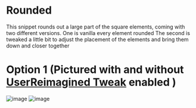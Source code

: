 # Rounded
This snippet rounds out a large part of the square elements, coming with two different versions.
One is vanilla every element rounded
The second is tweaked a little bit to adjust the placement of the elements and bring them down and closer together 

# Option 1 (Pictured with and without [UserReimagined Tweak](https://github.com/dyerbetes/CSS-Vault/tree/main/UserReimagined%20Tweak) enabled )
![image](https://github.com/dyerbetes/assets/blob/main/photos/snippets/rounded.png)
![image](https://github.com/dyerbetes/assets/blob/main/photos/snippets/roundednour.png)

